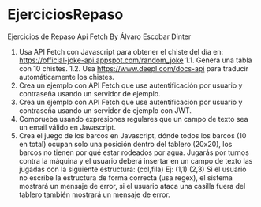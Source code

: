 # EjerciciosRepaso
Ejercicios de Repaso Api Fetch
By Álvaro Escobar Dinter

1. Usa API Fetch con Javascript para obtener el chiste del día en:
https://official-joke-api.appspot.com/random_joke
1.1. Genera una tabla con 10 chistes.
1.2. Usa https://www.deepl.com/docs-api para traducir automáticamente los chistes.
2. Crea un ejemplo con API Fetch que use autentificación por usuario y contraseña usando un
servidor de ejemplo.
3. Crea un ejemplo con API Fetch que use autentificación por usuario y contraseña usando un
servidor de ejemplo con JWT.
4. Comprueba usando expresiones regulares que un campo de texto sea un email válido en
Javascript.
5. Crea el juego de los barcos en Javascript, dónde todos los barcos (10 en total) ocupan solo una
posición dentro del tablero (20x20), los barcos no tienen por qué estar rodeados por agua. Jugarás
por turnos contra la máquina y el usuario deberá insertar en un campo de texto las jugadas con la
siguiente estructura:
(col,fila)
Ej:
(1,1)
(2,3)
Si el usuario no escribe la estructura de forma correcta (usa regex), el sistema mostrará un mensaje
de error, si el usuario ataca una casilla fuera del tablero también mostrará un mensaje de error. 
